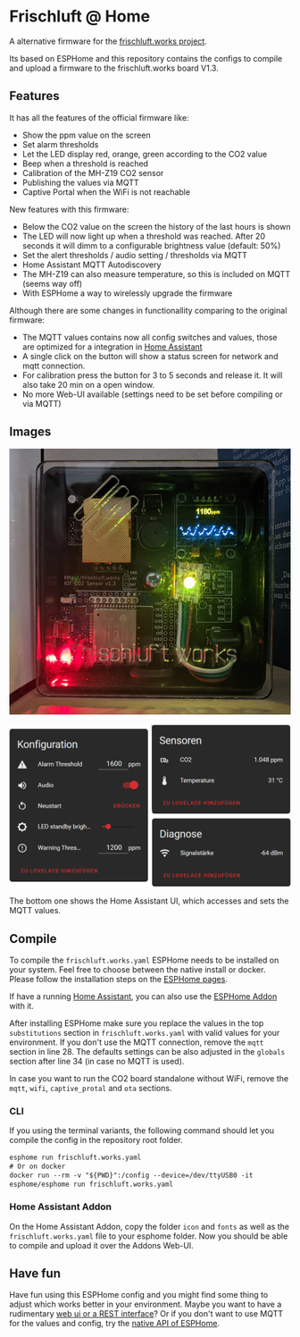 # Frischluft @ Home

A alternative firmware for the [frischluft.works project](https://github.com/frischluft-works).

Its based on ESPHome and this repository contains the configs to compile and upload a firmware to the frischluft.works board V1.3.

## Features

It has all the features of the official firmware like:

* Show the ppm value on the screen
* Set alarm thresholds
* Let the LED display red, orange, green according to the CO2 value
* Beep when a threshold is reached
* Calibration of the MH-Z19 CO2 sensor
* Publishing the values via MQTT
* Captive Portal when the WiFi is not reachable

New features with this firmware:

* Below the CO2 value on the screen the history of the last hours is shown
* The LED will now light up when a threshold was reached. After 20 seconds it will dimm to a configurable brightness value (default: 50%)
* Set the alert thresholds / audio setting / thresholds via MQTT
* Home Assistant MQTT Autodiscovery
* The MH-Z19 can also measure temperature, so this is included on MQTT (seems way off)
* With ESPHome a way to wirelessly upgrade the firmware

Although there are some changes in functionallity comparing to the original firmware:

* The MQTT values contains now all config switches and values, those are optimized for a integration in [Home Assistant](https://www.home-assistant.io/)
* A single click on the button will show a status screen for network and mqtt connection.
* For calibration press the button for 3 to 5 seconds and release it. It will also take 20 min on a open window.
* No more Web-UI available (settings need to be set before compiling or via MQTT)

## Images

![Home Assistant UI](assets/running.jpg)

![Home Assistant UI](assets/ha-settings.png)

The bottom one shows the Home Assistant UI, which accesses and sets the MQTT values.

## Compile

To compile the `frischluft.works.yaml` ESPHome needs to be installed on your system.
Feel free to choose between the native install or docker.
Please follow the installation steps on the [ESPHome pages](https://esphome.io/guides/getting_started_command_line.html).

If have a running [Home Assistant](https://www.home-assistant.io/), you can also use the [ESPHome Addon](https://esphome.io/guides/getting_started_hassio.html) with it.

After installing ESPHome make sure you replace the values in the top `substitutions` section in `frischluft.works.yaml` with valid values for your environment.
If you don't use the MQTT connection, remove the `mqtt` section in line 28.
The defaults settings can be also adjusted in the `globals` section after line 34 (in case no MQTT is used).

In case you want to run the CO2 board standalone without WiFi, remove the `mqtt`, `wifi`, `captive_protal` and `ota` sections.

### CLI

If you using the terminal variants, the following command should let you compile the config in the repository root folder.

```shell
esphome run frischluft.works.yaml
# Or on docker
docker run --rm -v "${PWD}":/config --device=/dev/ttyUSB0 -it esphome/esphome run frischluft.works.yaml
```

### Home Assistant Addon

On the Home Assistant Addon, copy the folder `icon` and `fonts` as well as the `frischluft.works.yaml` file to your esphome folder.
Now you should be able to compile and upload it over the Addons Web-UI.

## Have fun

Have fun using this ESPHome config and you might find some thing to adjust which works better in your environment.
Maybe you want to have a rudimentary [web ui or a REST interface](https://esphome.io/components/web_server.html)?
Or if you don't want to use MQTT for the values and config, try the [native API of ESPHome](https://esphome.io/components/api.html).
